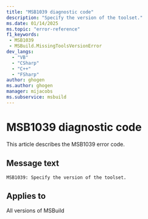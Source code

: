 ```yaml
---
title: "MSB1039 diagnostic code"
description: "Specify the version of the toolset."
ms.date: 01/14/2025
ms.topic: "error-reference"
f1_keywords:
 - MSB1039
 - MSBuild.MissingToolsVersionError
dev_langs:
  - "VB"
  - "CSharp"
  - "C++"
  - "FSharp"
author: ghogen
ms.author: ghogen
manager: mijacobs
ms.subservice: msbuild
---
```


# MSB1039 diagnostic code

<!-- :::ErrorDefinitionDescription::: -->
<!-- :::editable-content name="introDescription"::: -->
This article describes the MSB1039 error code.
<!-- :::editable-content-end::: -->

## Message text

`MSB1039: Specify the version of the toolset.`

<!-- :::editable-content name="postOutputDescription"::: -->
<!--
{StrBegin="MSBUILD : error MSB1039: "}
      UE: This happens if the user does something like "msbuild.exe -toolsVersion". The user must pass in an actual toolsversion
      name following the switch, as in "msbuild.exe -toolsVersion:3.5".
      LOCALIZATION: The prefix "MSBUILD : error MSBxxxx:" should not be localized.
-->
<!-- :::editable-content-end::: -->
<!-- :::ErrorDefinitionDescription-end::: -->

## Applies to

All versions of MSBuild
